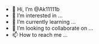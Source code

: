 - 👋 Hi, I’m @Ak11111b
- 👀 I’m interested in ...
- 🌱 I’m currently learning ...
- 💞️ I’m looking to collaborate on ...
- 📫 How to reach me ...

<!---
Ak11111b/Ak11111b is a ✨ special ✨ repository because its `README.md` (this file) appears on your GitHub profile.
You can click the Preview link to take a look at your changes.
--->
